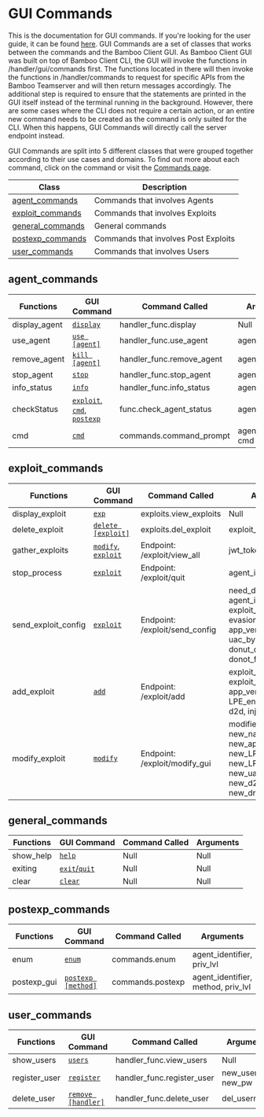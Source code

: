 # GUI Commands

This is the documentation for GUI commands. If you're looking for the user guide, it can be found [here](../../User_Guide/using_bamboo_client.md). GUI Commands are a set of classes that works between the commands and the Bamboo Client GUI. As Bamboo Client GUI was built on top of Bamboo Client CLI, the GUI will invoke the functions in /handler/gui/commands first. The functions located in there will then invoke the functions in /handler/commands to request for specific APIs from the Bamboo Teamserver and will then return messages accordingly. The additional step is required to ensure that the statements are printed in the GUI itself instead of the terminal running in the background. However, there are some cases where the CLI does not require a certain action, or an entire new command needs to be created as the command is only suited for the CLI. When this happens, GUI Commands will directly call the server endpoint instead.

GUI Commands are split into 5 different classes that were grouped together according to their use cases and domains. To find out more about each command, click on the command or visit the [Commands page](../commands.md).

|Class|Description|
|-----|-----------|
|[agent_commands](#agent_commands)|Commands that involves Agents|
|[exploit_commands](#exploit_commands)|Commands that involves Exploits|
|[general_commands](#general_commands)|General commands|
|[postexp_commands](#postexp_commands)|Commands that involves Post Exploits|
|[user_commands](#user_commands)|Commands that involves Users|


## agent_commands

|Functions|GUI Command|Command Called|Arguments|
|---------|-----------|-------|---------|
|display_agent|[`display`](../commands.md#display)|handler_func.display|Null|
|use_agent|[`use [agent]`](../commands.md#use)|handler_func.use_agent|agent_identifier|
|remove_agent|[`kill [agent]`](../commands.md#kill)|handler_func.remove_agent|agent_identifier|
|stop_agent|[`stop`](../commands.md#stop)|handler_func.stop_agent|agent_in_use|
|info_status|[`info`](../commands.md#info)|handler_func.info_status|agent_in_use|
|checkStatus|[`exploit`](../commands.md#exploit), [`cmd`](../commands.md#cmd), [`postexp`](../commands.md#postexp)|func.check_agent_status|agent_in_use|
|cmd|[`cmd`](../commands.md#cmd)|commands.command_prompt|agent_identifier, cmd|

## exploit_commands

|Functions|GUI Command|Command Called|Arguments|
|---------|-----------|--------------|---------|
|display_exploit|[`exp`](../commands.md#exp)|exploits.view_exploits|Null|
|delete_exploit|[`delete [exploit]`](../commands.md#delete)|exploits.del_exploit|exploit_name|
|gather_exploits|[`modify`, `exploit`](../commands.md#modify)|Endpoint: /exploit/view_all|jwt_token|
|stop_process|[`exploit`](../commands.md#exploit)|Endpoint: /exploit/quit|agent_identifier|
|send_exploit_config|[`exploit`](../commands.md#exploit)|Endpoint: /exploit/send_config|need_donut, agent_identifier, exploit_to_use, evasion_method, app_version, uac_bypass, donut_config, donot_for|
|add_exploit|[`add`](../commands.md#add)|Endpoint: /exploit/add|exploit_path, exploit_name, app_version, LPE_start, LPE_end, uac_bypass, d2d, inj, dropfile|
|modify_exploit|[`modify`](../commands.md#modify)|Endpoint: /exploit/modify_gui|modified_exploit_name, new_name, new_app_version, new_LPE_start, new_LPE_end, new_uac_bypass, new_d2d, new_inj, new_dropfile|

## general_commands

|Functions|GUI Command|Command Called|Arguments|
|---------|-----------|--------------|---------|
|show_help|[`help`](../commands.md#help)|Null|Null|
|exiting|[`exit`/`quit`](../commands.md#exitquit)|Null|Null|
|clear|[`clear`](../commands.md#clear)|Null|Null|

## postexp_commands

|Functions|GUI Command|Command Called|Arguments|
|---------|-----------|--------------|---------|
|enum|[`enum`](../commands.md#enum)|commands.enum|agent_identifier, priv_lvl|
|postexp_gui|[`postexp [method]`](../commands.md#postexp)|commands.postexp|agent_identifier, method, priv_lvl|

## user_commands

|Functions|GUI Command|Command Called|Arguments|
|---------|-----------|--------------|---------|
|show_users|[`users`](../commands.md#users)|handler_func.view_users|Null|
|register_user|[`register`](../commands.md#register)|handler_func.register_user|new_user, new_pw|
|delete_user|[`remove [handler]`](../commands.md#remove)|handler_func.delete_user|del_username|